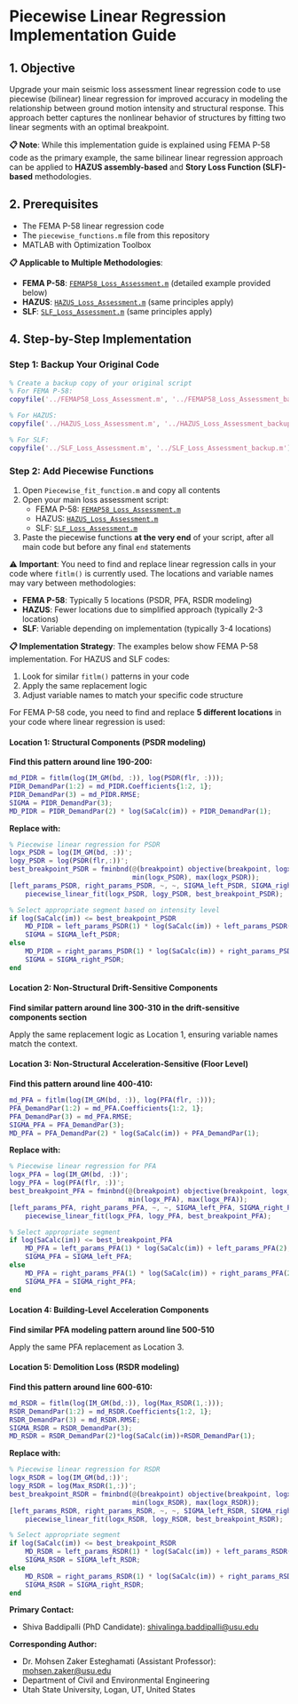 # Piecewise Linear Regression Implementation Guide

## 1. Objective
Upgrade your main seismic loss assessment linear regression code to use piecewise (bilinear) linear regression for improved accuracy in modeling the relationship between ground motion intensity and structural response. This approach better captures the nonlinear behavior of structures by fitting two linear segments with an optimal breakpoint.

**📋 Note**: While this implementation guide is explained using FEMA P-58 code as the primary example, the same bilinear linear regression approach can be applied to **HAZUS assembly-based** and **Story Loss Function (SLF)-based** methodologies.

## 2. Prerequisites
- The FEMA P-58 linear regression code
- The `piecewise_functions.m` file from this repository
- MATLAB with Optimization Toolbox
  
**📋 Applicable to Multiple Methodologies**: 
- **FEMA P-58**: [`FEMAP58_Loss_Assessment.m`](../FEMAP58_Loss_Assessment.m) (detailed example provided below)
- **HAZUS**: [`HAZUS_Loss_Assessment.m`](../HAZUS_Loss_Assessment.m) (same principles apply)
- **SLF**: [`SLF_Loss_Assessment.m`](../SLF_Loss_Assessment.m) (same principles apply)

## 4. Step-by-Step Implementation

### Step 1: Backup Your Original Code
```matlab
% Create a backup copy of your original script
% For FEMA P-58:
copyfile('../FEMAP58_Loss_Assessment.m', '../FEMAP58_Loss_Assessment_backup.m');

% For HAZUS:
copyfile('../HAZUS_Loss_Assessment.m', '../HAZUS_Loss_Assessment_backup.m');

% For SLF:
copyfile('../SLF_Loss_Assessment.m', '../SLF_Loss_Assessment_backup.m');
```
### Step 2: Add Piecewise Functions
1. Open `Piecewise_fit_function.m` and copy all contents
2. Open your main loss assessment script:
   - FEMA P-58: [`FEMAP58_Loss_Assessment.m`](../FEMAP58_Loss_Assessment.m)
   - HAZUS: [`HAZUS_Loss_Assessment.m`](../HAZUS_Loss_Assessment.m) 
   - SLF: [`SLF_Loss_Assessment.m`](../SLF_Loss_Assessment.m)
3. Paste the piecewise functions **at the very end** of your script, after all main code but before any final `end` statements

⚠️ **Important**: You need to find and replace linear regression calls in your code where `fitlm()` is currently used. The locations and variable names may vary between methodologies:

- **FEMA P-58**: Typically 5 locations (PSDR, PFA, RSDR modeling)
- **HAZUS**: Fewer locations due to simplified approach (typically 2-3 locations)
- **SLF**: Variable depending on implementation (typically 3-4 locations)

**📋 Implementation Strategy**: The examples below show FEMA P-58 implementation. For HAZUS and SLF codes:
1. Look for similar `fitlm()` patterns in your code
2. Apply the same replacement logic
3. Adjust variable names to match your specific code structure

For FEMA P-58 code, you need to find and replace **5 different locations** in your code where linear regression is used:

#### Location 1: Structural Components (PSDR modeling)
**Find this pattern around line 190-200:**
```matlab
md_PIDR = fitlm(log(IM_GM(bd, :)), log(PSDR(flr, :)));
PIDR_DemandPar(1:2) = md_PIDR.Coefficients{1:2, 1};
PIDR_DemandPar(3) = md_PIDR.RMSE;
SIGMA = PIDR_DemandPar(3);
MD_PIDR = PIDR_DemandPar(2) * log(SaCalc(im)) + PIDR_DemandPar(1);
```
**Replace with:**
```matlab
% Piecewise linear regression for PSDR
logx_PSDR = log(IM_GM(bd, :))';
logy_PSDR = log(PSDR(flr,:))';
best_breakpoint_PSDR = fminbnd(@(breakpoint) objective(breakpoint, logx_PSDR, logy_PSDR), ...
                               min(logx_PSDR), max(logx_PSDR));
[left_params_PSDR, right_params_PSDR, ~, ~, SIGMA_left_PSDR, SIGMA_right_PSDR] = ...
    piecewise_linear_fit(logx_PSDR, logy_PSDR, best_breakpoint_PSDR);

% Select appropriate segment based on intensity level
if log(SaCalc(im)) <= best_breakpoint_PSDR
    MD_PIDR = left_params_PSDR(1) * log(SaCalc(im)) + left_params_PSDR(2);
    SIGMA = SIGMA_left_PSDR;
else
    MD_PIDR = right_params_PSDR(1) * log(SaCalc(im)) + right_params_PSDR(2);
    SIGMA = SIGMA_right_PSDR;
end
```
#### Location 2: Non-Structural Drift-Sensitive Components 
**Find similar pattern around line 300-310 in the drift-sensitive components section**

Apply the same replacement logic as Location 1, ensuring variable names match the context.

#### Location 3: Non-Structural Acceleration-Sensitive (Floor Level)
**Find this pattern around line 400-410:**

```matlab
md_PFA = fitlm(log(IM_GM(bd, :)), log(PFA(flr, :)));
PFA_DemandPar(1:2) = md_PFA.Coefficients{1:2, 1};
PFA_DemandPar(3) = md_PFA.RMSE;
SIGMA_PFA = PFA_DemandPar(3);
MD_PFA = PFA_DemandPar(2) * log(SaCalc(im)) + PFA_DemandPar(1);
```

**Replace with:**
```matlab
% Piecewise linear regression for PFA
logx_PFA = log(IM_GM(bd, :))';
logy_PFA = log(PFA(flr, :))';
best_breakpoint_PFA = fminbnd(@(breakpoint) objective(breakpoint, logx_PFA, logy_PFA), ...
                              min(logx_PFA), max(logx_PFA));
[left_params_PFA, right_params_PFA, ~, ~, SIGMA_left_PFA, SIGMA_right_PFA] = ...
    piecewise_linear_fit(logx_PFA, logy_PFA, best_breakpoint_PFA);

% Select appropriate segment
if log(SaCalc(im)) <= best_breakpoint_PFA
    MD_PFA = left_params_PFA(1) * log(SaCalc(im)) + left_params_PFA(2);
    SIGMA_PFA = SIGMA_left_PFA;
else
    MD_PFA = right_params_PFA(1) * log(SaCalc(im)) + right_params_PFA(2);
    SIGMA_PFA = SIGMA_right_PFA;
end
```


#### Location 4: Building-Level Acceleration Components
**Find similar PFA modeling pattern around line 500-510**

Apply the same PFA replacement as Location 3.

#### Location 5: Demolition Loss (RSDR modeling)
**Find this pattern around line 600-610:**
```matlab
md_RSDR = fitlm(log(IM_GM(bd,:)), log(Max_RSDR(1,:)));
RSDR_DemandPar(1:2) = md_RSDR.Coefficients{1:2, 1};
RSDR_DemandPar(3) = md_RSDR.RMSE;
SIGMA_RSDR = RSDR_DemandPar(3);
MD_RSDR = RSDR_DemandPar(2)*log(SaCalc(im))+RSDR_DemandPar(1);
```

**Replace with:**
```matlab
% Piecewise linear regression for RSDR
logx_RSDR = log(IM_GM(bd,:))';
logy_RSDR = log(Max_RSDR(1,:))';
best_breakpoint_RSDR = fminbnd(@(breakpoint) objective(breakpoint, logx_RSDR, logy_RSDR), ...
                               min(logx_RSDR), max(logx_RSDR));
[left_params_RSDR, right_params_RSDR, ~, ~, SIGMA_left_RSDR, SIGMA_right_RSDR] = ...
    piecewise_linear_fit(logx_RSDR, logy_RSDR, best_breakpoint_RSDR);

% Select appropriate segment
if log(SaCalc(im)) <= best_breakpoint_RSDR
    MD_RSDR = left_params_RSDR(1) * log(SaCalc(im)) + left_params_RSDR(2);
    SIGMA_RSDR = SIGMA_left_RSDR;
else
    MD_RSDR = right_params_RSDR(1) * log(SaCalc(im)) + right_params_RSDR(2);
    SIGMA_RSDR = SIGMA_right_RSDR;
end
```

**Primary Contact:**
- Shiva Baddipalli (PhD Candidate): shivalinga.baddipalli@usu.edu

**Corresponding Author:**  
- Dr. Mohsen Zaker Esteghamati (Assistant Professor): mohsen.zaker@usu.edu
- Department of Civil and Environmental Engineering
- Utah State University, Logan, UT, United States
